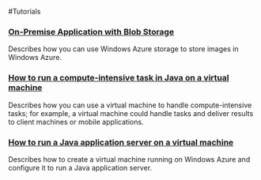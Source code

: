 #Tutorials

### [On-Premise Application with Blob Storage][on_premise_storage]

Describes how you can use Windows Azure storage to store images in Windows Azure.

### [How to run a compute-intensive task in Java on a virtual machine][compute_intensive]

Describes how you can use a virtual machine to handle compute-intensive tasks; for example, a virtual machine could handle tasks and deliver results to client machines or mobile applications.

### [How to run a Java application server on a virtual machine][java_application_server]

Describes how to create a virtual machine running on Windows Azure and configure it to run a Java application server.

[on_premise_storage]: ..\tutorials\on-premise-app-with-blob-storage.md
[compute_intensive]: ..\howto\howto_java_compute_task.md
[java_application_server]: ..\howto\howto_java_virtual_machine.md